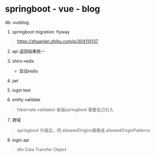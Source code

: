 # springboot - vue - blog



db: vueblog

1. springboot migration: flyway
> https://zhuanlan.zhihu.com/p/304110137
2. api 返回结果统一

3. shiro-redis
    - 启动redis
4. jwt

5. login test 

6. entity validate
> hibernate validatior  新版springboot 需要自己引入

7. 跨域
> springboot 升级后，将.allowedOrigins替换成.allowedOriginPatterns
8. login api
> dto Data Transfer Object